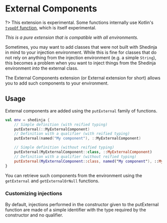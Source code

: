 # External Components

?> This extension is experimental. Some functions internally use Kotlin's [`typeOf` function](), which is itself experimental.

*This is a pure extension that is compatible with all environments.*

Sometimes, you may want to add classes that were not built with Shedinja in mind to your injection environment. While this is fine for classes that do not rely on anything from the injection environment (e.g. a simple `String`), this becomes a problem when you want to inject things from the Shedinja environment *into* the external class.

The External Components extension (or External extension for short) allows you to add such components to your environment.

## Usage

External components are added using the `putExternal` family of functions.

```kotlin
val env = shedinja {
    // Simple definition (with reified typing)
    putExternal(::MyExternalComponent)
    // Definition with a qualifier (with reified typing)
    putExternal(named("My component"), ::MyExternalComponent)

    // Simple definition (without reified typing)
    putExternal(MyExternalComponent::class, ::MyExternalComponent)
    // Definition with a qualifier (without reified typing)
    putExternal(MyExternalComponent::class, named("My component"), ::MyExternalComponent)
}
```

You can retrieve such components from the environment using the `getExternal` and `getExternalOrNull` functions.


### Customizing injections

By default, injections performed in the constructor given to the putExternal function are made of a simple identifier with the type required by the constructor and no qualifier.

